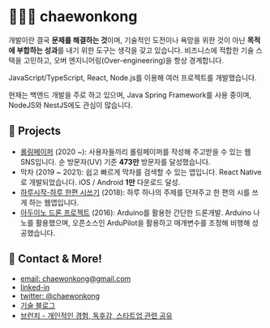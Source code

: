 # 👨🏾‍💻 chaewonkong

개발이란 결국 **문제를 해결하는 것**이며, 기술적인 도전이나 욕망을 위한 것이 아닌 **목적에 부합하는 성과**를 내기 위한 도구는 생각을 갖고 있습니다.
비즈니스에 적합한 기술 스택을 고민하고, 오버 엔지니어링(Over-engineering)을 항상 경계합니다.

JavaScript/TypeScript, React, Node.js를 이용해 여러 프로젝트를 개발했습니다. 

현재는 백엔드 개발을 주로 하고 있으며,
Java Spring Framework를 사용 중이며, NodeJS와 NestJS에도 관심이 많습니다. 

## 🚀 Projects

- [롤링페이퍼](https://rollingpaper.site) (2020 ~): 사용자들끼리 롤링페이퍼를 작성해 주고받을 수 있는 웹 SNS입니다. 순 방문자(UV) 기준 **473만** 방문자를 달성했습니다.
- 막차 (2019 ~ 2021): 쉽고 빠르게 막차를 검색할 수 있는 앱입니다. React Native로 개발되었습니다. iOS / Android **1만** 다운로드 달성.
- [하루시작-하루 한편 시쓰기](https://harusijak.com) (2018): 하루 하나의 주제를 던져주고 한 편의 시를 쓰게 하는 웹앱입니다.
- [아두이노 드론 프로젝트](https://www.youtube.com/embed/-yl7HBhhvFA) (2016): Arduino를 활용한 간단한 드론개발. Arduino 나노를 활용했으며, 오픈소스인 ArduPilot을 활용하고 매개변수를 조정해 비행해 성공했습니다.

## 💌 Contact & More!

- [email: chaewonkong@gmail.com](mailto://chaewonkong@gmail.com)
- [linked-in](https://www.linkedin.com/in/chaewon-kong-958986119/)
- [twitter: @chaewonkong](https://twitter.com/chaewonkong)
- [기술 블로그](https://leonkong.cc)
- [브런치 - 개인적인 경험, 독후감, 스타트업 관련 공유](https://brunch.co.kr/@chaewonkong)
